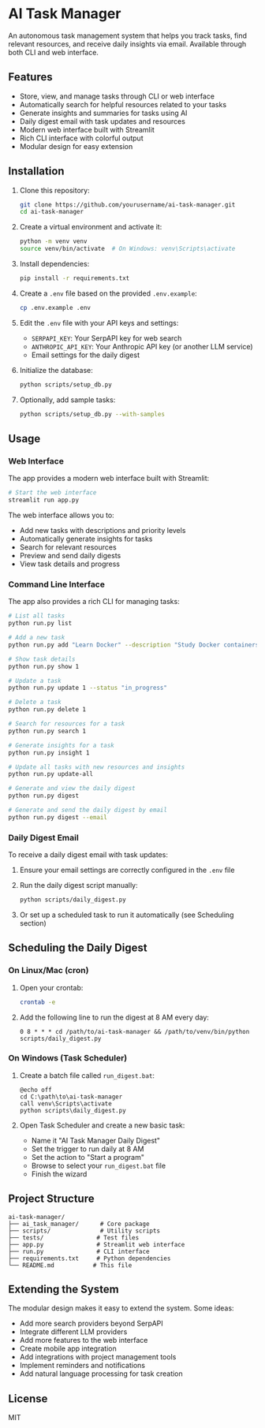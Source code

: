 # AI Task Manager

An autonomous task management system that helps you track tasks, find relevant resources, and receive daily insights via email. Available through both CLI and web interface.

## Features

- Store, view, and manage tasks through CLI or web interface
- Automatically search for helpful resources related to your tasks
- Generate insights and summaries for tasks using AI
- Daily digest email with task updates and resources
- Modern web interface built with Streamlit
- Rich CLI interface with colorful output
- Modular design for easy extension

## Installation

1. Clone this repository:
   ```bash
   git clone https://github.com/yourusername/ai-task-manager.git
   cd ai-task-manager
   ```

2. Create a virtual environment and activate it:
   ```bash
   python -m venv venv
   source venv/bin/activate  # On Windows: venv\Scripts\activate
   ```

3. Install dependencies:
   ```bash
   pip install -r requirements.txt
   ```

4. Create a `.env` file based on the provided `.env.example`:
   ```bash
   cp .env.example .env
   ```

5. Edit the `.env` file with your API keys and settings:
   - `SERPAPI_KEY`: Your SerpAPI key for web search
   - `ANTHROPIC_API_KEY`: Your Anthropic API key (or another LLM service)
   - Email settings for the daily digest

6. Initialize the database:
   ```bash
   python scripts/setup_db.py
   ```

7. Optionally, add sample tasks:
   ```bash
   python scripts/setup_db.py --with-samples
   ```

## Usage

### Web Interface

The app provides a modern web interface built with Streamlit:

```bash
# Start the web interface
streamlit run app.py
```

The web interface allows you to:
- Add new tasks with descriptions and priority levels
- Automatically generate insights for tasks
- Search for relevant resources
- Preview and send daily digests
- View task details and progress

### Command Line Interface

The app also provides a rich CLI for managing tasks:

```bash
# List all tasks
python run.py list

# Add a new task
python run.py add "Learn Docker" --description "Study Docker containers and best practices" --priority 3

# Show task details
python run.py show 1

# Update a task
python run.py update 1 --status "in_progress"

# Delete a task
python run.py delete 1

# Search for resources for a task
python run.py search 1

# Generate insights for a task
python run.py insight 1

# Update all tasks with new resources and insights
python run.py update-all

# Generate and view the daily digest
python run.py digest

# Generate and send the daily digest by email
python run.py digest --email
```

### Daily Digest Email

To receive a daily digest email with task updates:

1. Ensure your email settings are correctly configured in the `.env` file
2. Run the daily digest script manually:
   ```bash
   python scripts/daily_digest.py
   ```

3. Or set up a scheduled task to run it automatically (see Scheduling section)

## Scheduling the Daily Digest

### On Linux/Mac (cron)

1. Open your crontab:
   ```bash
   crontab -e
   ```

2. Add the following line to run the digest at 8 AM every day:
   ```cron
   0 8 * * * cd /path/to/ai-task-manager && /path/to/venv/bin/python scripts/daily_digest.py
   ```

### On Windows (Task Scheduler)

1. Create a batch file called `run_digest.bat`:
   ```batch
   @echo off
   cd C:\path\to\ai-task-manager
   call venv\Scripts\activate
   python scripts\daily_digest.py
   ```

2. Open Task Scheduler and create a new basic task:
   - Name it "AI Task Manager Daily Digest"
   - Set the trigger to run daily at 8 AM
   - Set the action to "Start a program"
   - Browse to select your `run_digest.bat` file
   - Finish the wizard

## Project Structure

```
ai-task-manager/
├── ai_task_manager/      # Core package
├── scripts/              # Utility scripts
├── tests/               # Test files
├── app.py               # Streamlit web interface
├── run.py               # CLI interface
├── requirements.txt     # Python dependencies
└── README.md           # This file
```

## Extending the System

The modular design makes it easy to extend the system. Some ideas:

- Add more search providers beyond SerpAPI
- Integrate different LLM providers
- Add more features to the web interface
- Create mobile app integration
- Add integrations with project management tools
- Implement reminders and notifications
- Add natural language processing for task creation

## License

MIT